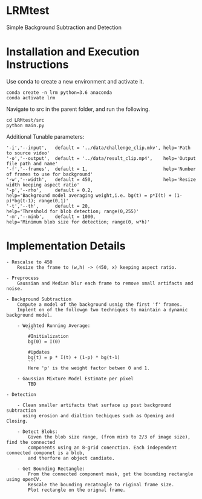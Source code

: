 # LRMtest
Simple Background Subtraction and Detection

# Installation and Execution Instructions
Use conda to create a new environment and activate it.
```
conda create -n lrm python=3.6 anaconda
conda activate lrm
```

Navigate to src in the parent folder, and run the following.
```
cd LRMtest/src
python main.py
```
Additional Tunable parameters:
```
'-i','--input',   default = '../data/challenge_clip.mkv', help='Path to source video'
'-o','--output',  default = '../data/result_clip.mp4',    help='Output file path and name'
'-f','--frames',  default = 1,                            help='Number of frames to use for background'
'-w','--width',   default = 450,                          help='Resize width keeping aspect ratio'
'-p','--rho',     default = 0.2,                          help='Background model averaging weight,i.e. bg(t) = p*I(t) + (1-p)*bg(t-1); range(0,1)'
'-t','--th',      default = 20,                           help='Threshold for blob detection; range(0,255)'
'-m','--minb',    default = 1000,                         help='Minimum blob size for detection; range(0, w*h)'

```

# Implementation Details
    - Rescalse to 450 
        Resize the frame to (w,h) -> (450, x) keeping aspect ratio.
    
    - Preprocess
        Gaussian and Median blur each frame to remove small artifacts and noise.

    - Background Subtraction 
        Compute a model of the background usnig the first 'f' frames.
        Implent on of the followgn two techniques to maintain a dynamic background model.
        
        - Weighted Running Average: 
            ```
            #Initialization
            bg(0) = I(0)
            
            #Updates 
            bg(t) = p * I(t) + (1-p) * bg(t-1)
            ```
            Here 'p' is the weight factor betwen 0 and 1.
        
        - Gaussian Mixture Model Estimate per pixel
            TBD

    - Detection 
        
        - Clean smaller artifacts that surface up post background subtraction 
          using erosion and dialtion techiques such as Opening and Closing.
        
        - Detect Blobs:
            Given the blob size range, (from minb to 2/3 of image size), find the connected 
            components using an 8-grid conenction. Each independent connected componet is a blob,
            and therfore an object candiate.

        - Get Bounding Rectangle:
            From the connected component mask, get the bounding rectangle using openCV.
            Rescale the bounding recatnagle to riginal frame size.
            Plot rectangle on the orignal frame.  
        
